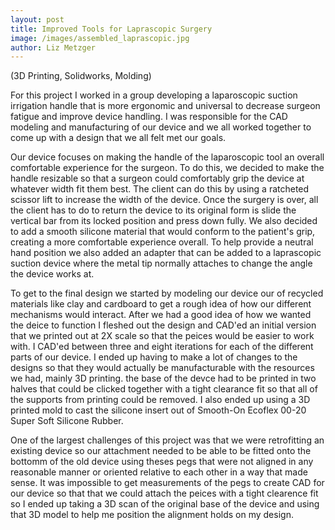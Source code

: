 ```yaml
--- 
layout: post
title: Improved Tools for Laprascopic Surgery
image: /images/assembled_laprascopic.jpg
author: Liz Metzger
---
```


(3D Printing, Solidworks, Molding)

For this project I worked in a group developing a laparoscopic suction irrigation handle that is more ergonomic and universal to decrease surgeon fatigue and improve device handling. I was responsible for the CAD modeling and manufacturing of our device and we all worked together to come up with a design that we all felt met our goals.

Our device focuses on making the handle of the laparoscopic tool an overall comfortable experience for the surgeon. To do this, we decided to make the handle resizable so that a surgeon could comfortably grip the device at whatever width fit them best. The client can do this by using a ratcheted scissor lift to increase the width of the device. Once the surgery is over, all the client has to do to return the device to its original form is slide the vertical bar from its locked position and press down fully. We also decided to add a smooth silicone material that would conform to the patient's grip, creating a more comfortable experience overall. To help provide a neutral hand position we also added an adapter that can be added to a laprascopic suction device where the metal tip normally attaches to change the angle the device works at.

To get to the final design we started by modeling our device our of recycled materials like clay and cardboard to get a rough idea of how our different mechanisms would interact. After we had a good idea of how we wanted the deice to function I fleshed out the design and CAD'ed an initial version that we printed out at 2X scale so that the peices would be easier to work with. I CAD'ed between three and eight iterations for each of the different parts of our device. I ended up having to make a lot of changes to the designs so that they would actually be manufacturable with the resources we had, mainly 3D printing. the base of the devce had to be printed in two halves that could be clicked together with a tight clearance fit so that all of the supports from printing could be removed. I also ended up using a 3D printed mold to cast the silicone insert out of Smooth-On Ecoflex 00-20 Super Soft Silicone Rubber.

One of the largest challenges of this project was that we were retrofitting an existing device so our attachment needed to be able to be fitted onto the bottomm of the old device using theses pegs that were not aligned in any reasonable manner or oriented relative to each other in a way that made sense. It was impossible to get measurements of the pegs to create CAD for our device so that that we could attach the peices with a tight clearence fit so I ended up taking a 3D scan of the original base of the device and using that 3D model to help me position the alignment holds on my design.